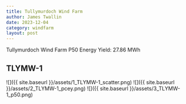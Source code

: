 ```yaml
---
title: Tullymurdoch Wind Farm
author: James Twallin
date: 2023-12-04
category: windfarm
layout: post
---
```

Tullymurdoch Wind Farm P50 Energy Yield: 27.86 MWh

TLYMW-1
-------------
![]({{ site.baseurl }}/assets/1_TLYMW-1_scatter.png)
![]({{ site.baseurl }}/assets/2_TLYMW-1_pcey.png)
![]({{ site.baseurl }}/assets/3_TLYMW-1_p50.png)

